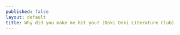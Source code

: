 ```yaml
---
published: false
layout: default
title: Why did you make me hit you? (Doki Doki Literature Club)
---
```

